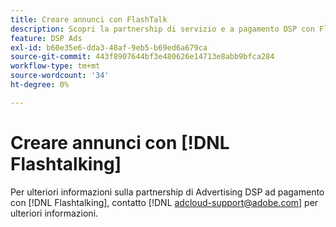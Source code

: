 ```yaml
---
title: Creare annunci con FlashTalk
description: Scopri la partnership di servizio e a pagamento DSP con Flashtalk.
feature: DSP Ads
exl-id: b60e35e6-dda3-48af-9eb5-b69ed6a679ca
source-git-commit: 443f8907644bf3e480626e14713e8abb9bfca284
workflow-type: tm+mt
source-wordcount: '34'
ht-degree: 0%

---
```


# Creare annunci con [!DNL Flashtalking]

Per ulteriori informazioni sulla partnership di Advertising DSP ad pagamento con [!DNL Flashtalking], contatto [!DNL adcloud-support@adobe.com] per ulteriori informazioni.
